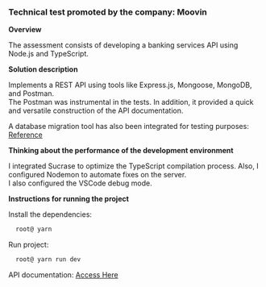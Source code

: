 <h3>Technical test promoted by the company: Moovin</h3>

**Overview**

The assessment consists of developing a banking services API using Node.js and TypeScript. 

**Solution description**

Implements a REST API using tools like Express.js, Mongoose, MongoDB, and Postman.<br>
The Postman was instrumental in the tests. In addition, it provided a quick and versatile construction of the API documentation.

A database migration tool has also been integrated for testing purposes: <a href="https://www.npmjs.com/package/migrate-mongo">Reference</a>

**Thinking about the performance of the development environment**

I integrated Sucrase to optimize the TypeScript compilation process. Also, I configured Nodemon to automate fixes on the server. <br>
I also configured the VSCode debug mode.

**Instructions for running the project**

Install the dependencies:
```zsh
  root@ yarn
```
Run project:
```zsh
  root@ yarn run dev
```

API documentation: <a href="https://documenter.getpostman.com/view/10341529/SzzoZFXr?version=latest">Access Here</a>


